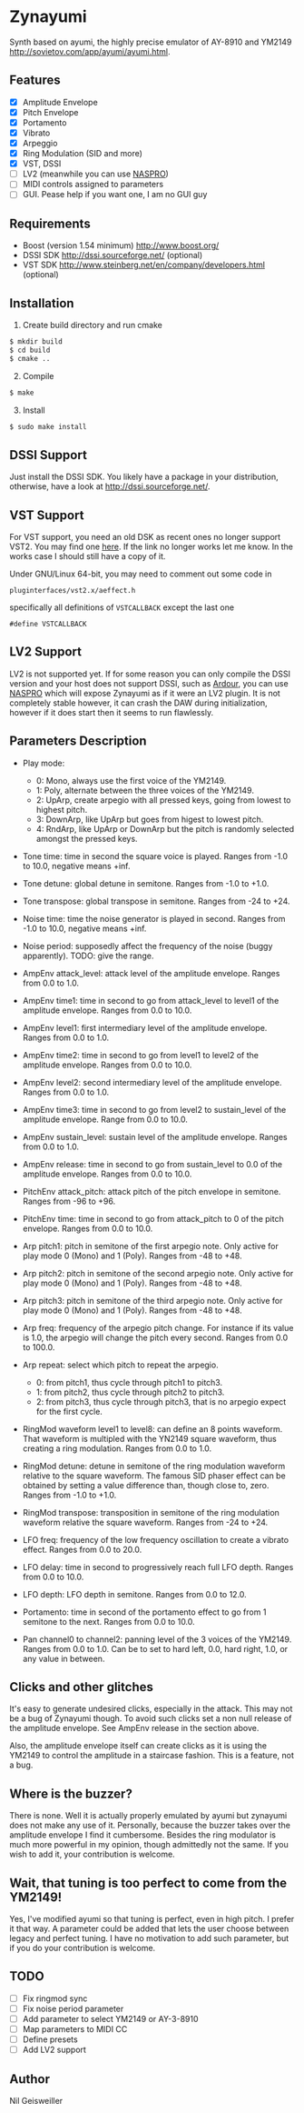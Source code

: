 # Zynayumi

Synth based on ayumi, the highly precise emulator of AY-8910 and
YM2149 http://sovietov.com/app/ayumi/ayumi.html.

## Features

- [X] Amplitude Envelope
- [X] Pitch Envelope
- [X] Portamento
- [X] Vibrato
- [X] Arpeggio
- [X] Ring Modulation (SID and more)
- [X] VST, DSSI
- [ ] LV2 (meanwhile you can use [NASPRO](http://naspro.sourceforge.net/plugins.html#naspro-bridges))
- [ ] MIDI controls assigned to parameters
- [ ] GUI. Pease help if you want one, I am no GUI guy

## Requirements

- Boost (version 1.54 minimum) http://www.boost.org/
- DSSI SDK http://dssi.sourceforge.net/ (optional)
- VST SDK http://www.steinberg.net/en/company/developers.html (optional)

## Installation

1. Create build directory and run cmake
```bash
$ mkdir build
$ cd build
$ cmake ..
```
2. Compile
```bash
$ make
```
3. Install
```bash
$ sudo make install
```

## DSSI Support

Just install the DSSI SDK. You likely have a package in your
distribution, otherwise, have a look at http://dssi.sourceforge.net/.

## VST Support

For VST support, you need an old DSK as recent ones no longer support
VST2. You may find one
[here](https://www.steinberg.net/sdk_downloads/vstsdk366_27_06_2016_build_61.zip). If
the link no longer works let me know. In the works case I should still
have a copy of it.

Under GNU/Linux 64-bit, you may need to comment out some code in

```
pluginterfaces/vst2.x/aeffect.h
```

specifically all definitions of `VSTCALLBACK` except the last one

```
#define VSTCALLBACK
```

## LV2 Support

LV2 is not supported yet. If for some reason you can only compile the
DSSI version and your host does not support DSSI, such as
[Ardour](https://ardour.org/), you can use
[NASPRO](http://naspro.sourceforge.net/plugins.html#naspro-bridges)
which will expose Zynayumi as if it were an LV2 plugin. It is not
completely stable however, it can crash the DAW during initialization,
however if it does start then it seems to run flawlessly.

## Parameters Description

- Play mode:
  - 0: Mono, always use the first voice of the YM2149.
  - 1: Poly, alternate between the three voices of the YM2149.
  - 2: UpArp, create arpegio with all pressed keys, going from lowest
       to highest pitch.
  - 3: DownArp, like UpArp but goes from higest to lowest pitch.
  - 4: RndArp, like UpArp or DownArp but the pitch is randomly
       selected amongst the pressed keys.

- Tone time: time in second the square voice is played. Ranges from
  -1.0 to 10.0, negative means +inf.

- Tone detune: global detune in semitone. Ranges from -1.0 to +1.0.

- Tone transpose: global transpose in semitone. Ranges from -24 to
  +24.

- Noise time: time the noise generator is played in second. Ranges
  from -1.0 to 10.0, negative means +inf.

- Noise period: supposedly affect the frequency of the noise (buggy
  apparently). TODO: give the range.

- AmpEnv attack_level: attack level of the amplitude envelope. Ranges
  from 0.0 to 1.0.

- AmpEnv time1: time in second to go from attack_level to level1 of
  the amplitude envelope. Ranges from 0.0 to 10.0.

- AmpEnv level1: first intermediary level of the amplitude
  envelope. Ranges from 0.0 to 1.0.

- AmpEnv time2: time in second to go from level1 to level2 of the
  amplitude envelope. Ranges from 0.0 to 10.0.

- AmpEnv level2: second intermediary level of the amplitude
  envelope. Ranges from 0.0 to 1.0.

- AmpEnv time3: time in second to go from level2 to sustain_level of
  the amplitude envelope. Range from 0.0 to 10.0.

- AmpEnv sustain_level: sustain level of the amplitude
  envelope. Ranges from 0.0 to 1.0.
  
- AmpEnv release: time in second to go from sustain_level to 0.0 of
  the amplitude envelope. Ranges from 0.0 to 10.0.

- PitchEnv attack_pitch: attack pitch of the pitch envelope in
  semitone. Ranges from -96 to +96.

- PitchEnv time: time in second to go from attack_pitch to 0 of the
  pitch envelope. Ranges from 0.0 to 10.0.

- Arp pitch1: pitch in semitone of the first arpegio note. Only active
  for play mode 0 (Mono) and 1 (Poly). Ranges from -48 to +48.

- Arp pitch2: pitch in semitone of the second arpegio note. Only
  active for play mode 0 (Mono) and 1 (Poly). Ranges from -48 to +48.

- Arp pitch3: pitch in semitone of the third arpegio note. Only active
  for play mode 0 (Mono) and 1 (Poly). Ranges from -48 to +48.

- Arp freq: frequency of the arpegio pitch change. For instance if its
  value is 1.0, the arpegio will change the pitch every second. Ranges
  from 0.0 to 100.0.

- Arp repeat: select which pitch to repeat the arpegio.
  - 0: from pitch1, thus cycle through pitch1 to pitch3.
  - 1: from pitch2, thus cycle through pitch2 to pitch3.
  - 2: from pitch3, thus cycle through pitch3, that is no arpegio
    expect for the first cycle.

- RingMod waveform level1 to level8: can define an 8 points
  waveform. That waveform is multipled with the YN2149 square
  waveform, thus creating a ring modulation. Ranges from 0.0 to 1.0.

- RingMod detune: detune in semitone of the ring modulation waveform
  relative to the square waveform. The famous SID phaser effect can be
  obtained by setting a value difference than, though close to,
  zero. Ranges from -1.0 to +1.0.

- RingMod transpose: transposition in semitone of the ring modulation
  waveform relative the square waveform. Ranges from -24 to +24.

- LFO freq: frequency of the low frequency oscillation to create a
  vibrato effect. Ranges from 0.0 to 20.0.

- LFO delay: time in second to progressively reach full LFO
  depth. Ranges from 0.0 to 10.0.

- LFO depth: LFO depth in semitone. Ranges from 0.0 to 12.0.

- Portamento: time in second of the portamento effect to go from 1
  semitone to the next. Ranges from 0.0 to 10.0.

- Pan channel0 to channel2: panning level of the 3 voices of the
  YM2149. Ranges from 0.0 to 1.0. Can be to set to hard left, 0.0,
  hard right, 1.0, or any value in between.

## Clicks and other glitches

It's easy to generate undesired clicks, especially in the attack. This
may not be a bug of Zynayumi though. To avoid such clicks set a non
null release of the amplitude envelope. See AmpEnv release in the
section above.

Also, the amplitude envelope itself can create clicks as it is using
the YM2149 to control the amplitude in a staircase fashion. This is a
feature, not a bug.

## Where is the buzzer?

There is none. Well it is actually properly emulated by ayumi but
zynayumi does not make any use of it. Personally, because the buzzer
takes over the amplitude envelope I find it cumbersome. Besides the
ring modulator is much more powerful in my opinion, though admittedly
not the same. If you wish to add it, your contribution is welcome.

## Wait, that tuning is too perfect to come from the YM2149! 

Yes, I've modified ayumi so that tuning is perfect, even in high
pitch. I prefer it that way. A parameter could be added that lets the
user choose between legacy and perfect tuning. I have no motivation to
add such parameter, but if you do your contribution is welcome.

## TODO

- [ ] Fix ringmod sync
- [ ] Fix noise period parameter
- [ ] Add parameter to select YM2149 or AY-3-8910
- [ ] Map parameters to MIDI CC
- [ ] Define presets
- [ ] Add LV2 support

## Author

Nil Geisweiller

